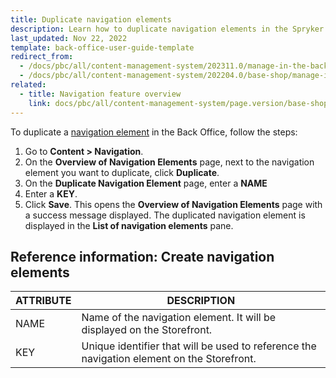 ```yaml
---
title: Duplicate navigation elements
description: Learn how to duplicate navigation elements in the Spryker Cloud Commerce OS Back Office.
last_updated: Nov 22, 2022
template: back-office-user-guide-template
redirect_from:
  - /docs/pbc/all/content-management-system/202311.0/manage-in-the-back-office/navigation/duplicate-navigation-nodes.html
  - /docs/pbc/all/content-management-system/202204.0/base-shop/manage-in-the-back-office/navigation/duplicate-navigation-elements.html
related:
  - title: Navigation feature overview
    link: docs/pbc/all/content-management-system/page.version/base-shop/navigation-feature-overview.html
---
```


To duplicate a [navigation element](/docs/pbc/all/content-management-system/{{page.version}}/base-shop/navigation-feature-overview.html#navigation-element) in the Back Office, follow the steps:

1. Go to **Content&nbsp;<span aria-label="and then">></span> Navigation**.
2. On the **Overview of Navigation Elements** page, next to the navigation element you want to duplicate, click **Duplicate**.
3. On the **Duplicate Navigation Element** page, enter a **NAME**
4. Enter a **KEY**.
5. Click **Save**.
  This opens the **Overview of Navigation Elements** page with a success message displayed. The duplicated navigation element is displayed in the **List of navigation elements** pane.

## Reference information: Create navigation elements


| ATTRIBUTE | DESCRIPTION |
| --- | --- |
| NAME | Name of the navigation element. It will be displayed on the Storefront. |
| KEY | Unique identifier that will be used to reference the navigation element on the Storefront. |

